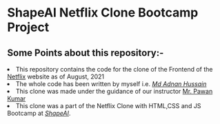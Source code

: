 # ShapeAI Netflix Clone Bootcamp Project

## __Some Points about this repository:-__
<li>This repository contains the code for the clone of the Frontend of the <a href="https://www.netflix.com">Netflix</a> website as of August, 2021</li>
<li>The whole code has been written by myself i.e. <i><a href="https://www.linkedin.com/in/mdadnanhusaain">Md Adnan Hussain</a></i>
<li>This clone was made under the guidance of our instructor <a href="https://www.linkedin.com/in/pavan-kumar-2000/">Mr. Pawan Kumar</a></li>
<li>This clone was a part of the Netflix Clone with HTML,CSS and JS Bootcamp at <i><a href="https://www.shapeai.tech">ShapeAI</a></i>.</li>